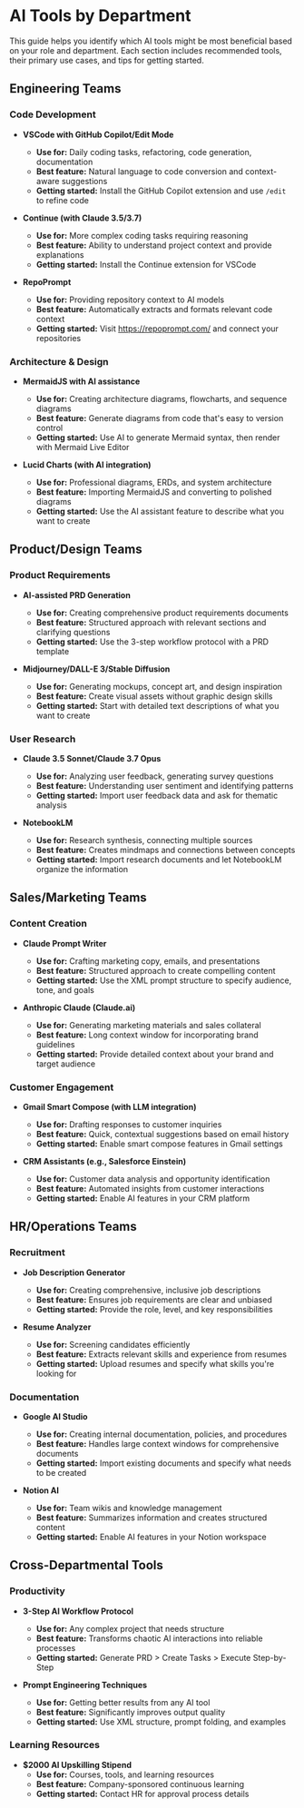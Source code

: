 # AI Tools by Department

This guide helps you identify which AI tools might be most beneficial based on your role and department. Each section includes recommended tools, their primary use cases, and tips for getting started.

## Engineering Teams

### Code Development
- **VSCode with GitHub Copilot/Edit Mode**
  - **Use for:** Daily coding tasks, refactoring, code generation, documentation
  - **Best feature:** Natural language to code conversion and context-aware suggestions
  - **Getting started:** Install the GitHub Copilot extension and use `/edit` to refine code

- **Continue (with Claude 3.5/3.7)**
  - **Use for:** More complex coding tasks requiring reasoning
  - **Best feature:** Ability to understand project context and provide explanations
  - **Getting started:** Install the Continue extension for VSCode

- **RepoPrompt**
  - **Use for:** Providing repository context to AI models
  - **Best feature:** Automatically extracts and formats relevant code context
  - **Getting started:** Visit https://repoprompt.com/ and connect your repositories

### Architecture & Design
- **MermaidJS with AI assistance**
  - **Use for:** Creating architecture diagrams, flowcharts, and sequence diagrams
  - **Best feature:** Generate diagrams from code that's easy to version control
  - **Getting started:** Use AI to generate Mermaid syntax, then render with Mermaid Live Editor

- **Lucid Charts (with AI integration)**
  - **Use for:** Professional diagrams, ERDs, and system architecture
  - **Best feature:** Importing MermaidJS and converting to polished diagrams
  - **Getting started:** Use the AI assistant feature to describe what you want to create

## Product/Design Teams

### Product Requirements
- **AI-assisted PRD Generation**
  - **Use for:** Creating comprehensive product requirements documents
  - **Best feature:** Structured approach with relevant sections and clarifying questions
  - **Getting started:** Use the 3-step workflow protocol with a PRD template

- **Midjourney/DALL-E 3/Stable Diffusion**
  - **Use for:** Generating mockups, concept art, and design inspiration
  - **Best feature:** Create visual assets without graphic design skills
  - **Getting started:** Start with detailed text descriptions of what you want to create

### User Research
- **Claude 3.5 Sonnet/Claude 3.7 Opus**
  - **Use for:** Analyzing user feedback, generating survey questions
  - **Best feature:** Understanding user sentiment and identifying patterns
  - **Getting started:** Import user feedback data and ask for thematic analysis

- **NotebookLM**
  - **Use for:** Research synthesis, connecting multiple sources
  - **Best feature:** Creates mindmaps and connections between concepts
  - **Getting started:** Import research documents and let NotebookLM organize the information

## Sales/Marketing Teams

### Content Creation
- **Claude Prompt Writer**
  - **Use for:** Crafting marketing copy, emails, and presentations
  - **Best feature:** Structured approach to create compelling content
  - **Getting started:** Use the XML prompt structure to specify audience, tone, and goals

- **Anthropic Claude (Claude.ai)**
  - **Use for:** Generating marketing materials and sales collateral
  - **Best feature:** Long context window for incorporating brand guidelines
  - **Getting started:** Provide detailed context about your brand and target audience

### Customer Engagement
- **Gmail Smart Compose (with LLM integration)**
  - **Use for:** Drafting responses to customer inquiries
  - **Best feature:** Quick, contextual suggestions based on email history
  - **Getting started:** Enable smart compose features in Gmail settings

- **CRM Assistants (e.g., Salesforce Einstein)**
  - **Use for:** Customer data analysis and opportunity identification
  - **Best feature:** Automated insights from customer interactions
  - **Getting started:** Enable AI features in your CRM platform

## HR/Operations Teams

### Recruitment
- **Job Description Generator**
  - **Use for:** Creating comprehensive, inclusive job descriptions
  - **Best feature:** Ensures job requirements are clear and unbiased
  - **Getting started:** Provide the role, level, and key responsibilities

- **Resume Analyzer**
  - **Use for:** Screening candidates efficiently
  - **Best feature:** Extracts relevant skills and experience from resumes
  - **Getting started:** Upload resumes and specify what skills you're looking for

### Documentation
- **Google AI Studio**
  - **Use for:** Creating internal documentation, policies, and procedures
  - **Best feature:** Handles large context windows for comprehensive documents
  - **Getting started:** Import existing documents and specify what needs to be created

- **Notion AI**
  - **Use for:** Team wikis and knowledge management
  - **Best feature:** Summarizes information and creates structured content
  - **Getting started:** Enable AI features in your Notion workspace

## Cross-Departmental Tools

### Productivity
- **3-Step AI Workflow Protocol**
  - **Use for:** Any complex project that needs structure
  - **Best feature:** Transforms chaotic AI interactions into reliable processes
  - **Getting started:** Generate PRD > Create Tasks > Execute Step-by-Step

- **Prompt Engineering Techniques**
  - **Use for:** Getting better results from any AI tool
  - **Best feature:** Significantly improves output quality
  - **Getting started:** Use XML structure, prompt folding, and examples

### Learning Resources
- **$2000 AI Upskilling Stipend**
  - **Use for:** Courses, tools, and learning resources
  - **Best feature:** Company-sponsored continuous learning
  - **Getting started:** Contact HR for approval process details
